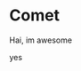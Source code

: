 # Comet

Hai, im awesome














































































































yes
